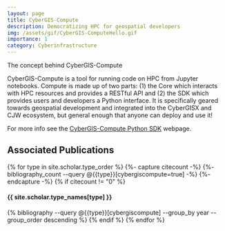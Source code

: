 ```yaml
---
layout: page
title: CyberGIS-Compute
description: Democratizing HPC for geospatial developers
img: /assets/gif/CyberGIS-ComputeHello.gif
importance: 1
category: Cyberinfrastructure
---
```


<div class="row">
    <div class="col-sm mt-3 mt-md-0">
        <img class="img-fluid rounded z-depth-1 center" src="{{ '/assets/img/Compute.png' | relative_url }}" alt="" title="CyberGIS-Compute"/>
    </div>
</div>
<div class="caption">
    The concept behind CyberGIS-Compute
</div>

CyberGIS-Compute is a tool for running code on HPC from Jupyter notebooks. Compute is made up of two parts: (1) the Core which interacts with HPC resources and provides a RESTful API and (2) the SDK which provides users and developers a Python interface. It is specifically geared towards geospatial development and integrated into the CyberGISX and CJW ecosystem, but general enough that anyone can deploy and use it!

For more info see the [CyberGIS-Compute Python SDK](https://cybergis.github.io/cybergis-compute-python-sdk/) webpage.

## Associated Publications

<div class="publications">
{% for type in site.scholar.type_order %}
  {%- capture citecount -%}
  {%- bibliography_count --query @{{type}}[cybergiscompute=true] -%}
  {%- endcapture -%}
  {% if citecount != "0"  %}
    <h4>{{ site.scholar.type_names[type] }}</h4>
    {% bibliography --query @{{type}}[cybergiscompute] --group_by year --group_order descending %}
  {% endif %}
{% endfor %}
</div>